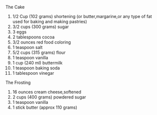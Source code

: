 The Cake
  1. 1/2 Cup (102 grams) shortening (or butter,margarine,or any type of fat used for baking and making pastries)
  2. 3/2 cups (300 grams) sugar
  3. 3 eggs
  4. 2 tablespoons cocoa
  5. 3/2 ounces red food coloring
  6. 1 teaspoon salt
  7. 5/2 cups (315 grams) flour
  8. 1 teaspoon vanilla
  9. 1 cup (240 ml) buttermilk
  10. 1 teaspoon baking soda
  11. 1 tablespoon vinegar

  The Frosting
  1. 16 ounces cream cheese,softened
  2. 2 cups (400 grams) powdered sugar
  3. 1 teaspoon vanilla
  4. 1 stick butter (approx 110 grams)